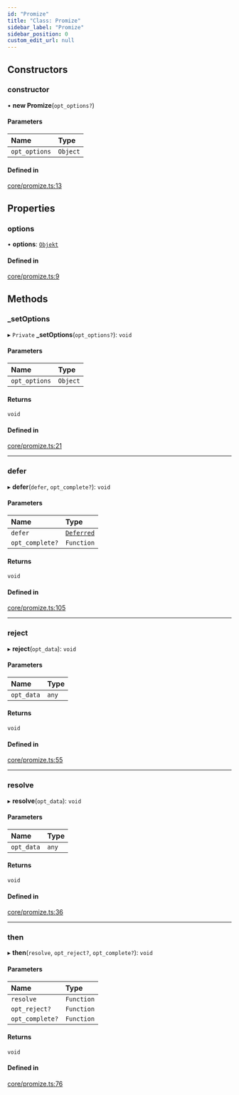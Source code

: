 ```yaml
---
id: "Promize"
title: "Class: Promize"
sidebar_label: "Promize"
sidebar_position: 0
custom_edit_url: null
---
```


## Constructors

### constructor

• **new Promize**(`opt_options?`)

#### Parameters

| Name | Type |
| :------ | :------ |
| `opt_options` | `Object` |

#### Defined in

[core/promize.ts:13](https://github.com/siposdani87/sui-js/blob/0385915/src/core/promize.ts#L13)

## Properties

### options

• **options**: [`Objekt`](Objekt.md)

#### Defined in

[core/promize.ts:9](https://github.com/siposdani87/sui-js/blob/0385915/src/core/promize.ts#L9)

## Methods

### \_setOptions

▸ `Private` **_setOptions**(`opt_options?`): `void`

#### Parameters

| Name | Type |
| :------ | :------ |
| `opt_options` | `Object` |

#### Returns

`void`

#### Defined in

[core/promize.ts:21](https://github.com/siposdani87/sui-js/blob/0385915/src/core/promize.ts#L21)

___

### defer

▸ **defer**(`defer`, `opt_complete?`): `void`

#### Parameters

| Name | Type |
| :------ | :------ |
| `defer` | [`Deferred`](Deferred.md) |
| `opt_complete?` | `Function` |

#### Returns

`void`

#### Defined in

[core/promize.ts:105](https://github.com/siposdani87/sui-js/blob/0385915/src/core/promize.ts#L105)

___

### reject

▸ **reject**(`opt_data`): `void`

#### Parameters

| Name | Type |
| :------ | :------ |
| `opt_data` | `any` |

#### Returns

`void`

#### Defined in

[core/promize.ts:55](https://github.com/siposdani87/sui-js/blob/0385915/src/core/promize.ts#L55)

___

### resolve

▸ **resolve**(`opt_data`): `void`

#### Parameters

| Name | Type |
| :------ | :------ |
| `opt_data` | `any` |

#### Returns

`void`

#### Defined in

[core/promize.ts:36](https://github.com/siposdani87/sui-js/blob/0385915/src/core/promize.ts#L36)

___

### then

▸ **then**(`resolve`, `opt_reject?`, `opt_complete?`): `void`

#### Parameters

| Name | Type |
| :------ | :------ |
| `resolve` | `Function` |
| `opt_reject?` | `Function` |
| `opt_complete?` | `Function` |

#### Returns

`void`

#### Defined in

[core/promize.ts:76](https://github.com/siposdani87/sui-js/blob/0385915/src/core/promize.ts#L76)
